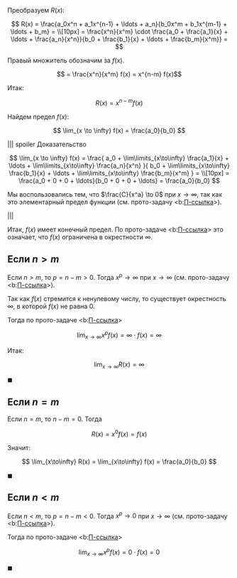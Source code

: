 Преобразуем $R(x)$:

$$ R(x) = \frac{a_0x^n + a_1x^{n-1} + \ldots + a_n}{b_0x^m + b_1x^{m-1} + \ldots + b_m} = \\[10px] = \frac{x^n}{x^m} \cdot \frac{a_0 + \frac{a_1}{x} + \ldots + \frac{a_n}{x^n}}{b_0 + \frac{b_1}{x} + \ldots + \frac{b_m}{x^m}} = $$

Правый множитель обозначим за $f(x)$.

$$ = \frac{x^n}{x^m} f(x) = x^{n-m} f(x)$$

Итак:

$$ R(x) = x^{n-m} f(x) $$

Найдем предел $f(x)$:

$$ \lim_{x \to \infty} f(x) = \frac{a_0}{b_0} $$

||| spoiler Доказательство

$$ \lim_{x \to \infty} f(x) = \frac{ a_0 + \lim\limits_{x\to\infty} \frac{a_1}{x} + \ldots + \lim\limits_{x\to\infty} \frac{a_n}{x^n} }{ b_0 + \lim\limits_{x\to\infty} \frac{b_1}{x} + \ldots + \lim\limits_{x\to\infty} \frac{b_m}{x^m} } = \\[10px] = \frac{a_0 + 0 + 0 + \ldots}{b_0 + 0 + 0 + \ldots} = \frac{a_0}{b_0} $$

Мы воспользовались тем, что $\frac{C}{x^a} \to 0$ при $x\to\infty$, так как это элементарный предел функции (см. прото-задачу <b:[П-ссылка](advanced/proto/f-lim/elementary)>).

|||

Итак, $f(x)$ имеет конечный предел. По прото-задаче <b:[П-ссылка](advanced/proto/f-lim/finite-props)> это означает, что $f(x)$ ограничена в окрестности $\infty$.

## Если $n > m$

Если $n > m$, то $p = n-m > 0$. Тогда $x^p \to \infty$ при $x\to\infty$ (см. прото-задачу <b:[П-ссылка](advanced/proto/f-lim/elementary)>).

Так как $f(x)$ стремится к ненулевому числу, то существует окрестность $\infty$, в которой $f(x)$ не равна $0$.

Тогда по прото-задаче <b:[П-ссылка](advanced/proto/f-lim/bm-bb-operations)>

$$ \lim_{x\to\infty} x^pf(x) = \infty \cdot f(x) = \infty $$

Итак:

$$ \lim_{x\to\infty} R(x) = \infty $$

$\blacksquare$

## Если $n = m$

Если $n = m$, то $n-m = 0$. Тогда

$$ R(x) = x^0 f(x) = f(x) $$

Значит:

$$ \lim_{x\to\infty} R(x) = \lim_{x\to\infty} f(x) = \frac{a_0}{b_0} $$

$\blacksquare$

## Если $n<m$

Если $n<m$, то $p = n-m < 0$. Тогда $x^p \to 0$ при $x\to\infty$ (см. прото-задачу <b:[П-ссылка](advanced/proto/f-lim/elementary)>).

Тогда по прото-задаче <b:[П-ссылка](advanced/proto/f-lim/bm-bb-operations)>

$$ \lim_{x\to\infty} x^pf(x) = 0\cdot f(x) = 0 $$

$\blacksquare$